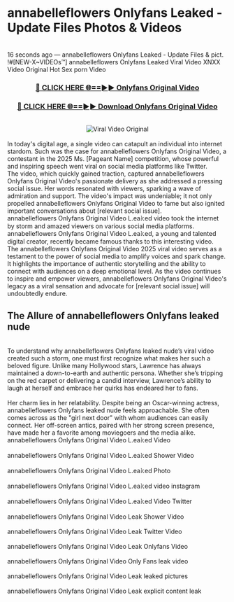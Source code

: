# annabelleflowers Onlyfans Leaked - Update Files Photos & Videos 
<br>
16 seconds ago — annabelleflowers Onlyfans Leaked - Update Files & pict. !#[NEW-X~VIDEOs™] annabelleflowers Onlyfans Leaked Viral Video XNXX Video Original Hot Sex porn Video
<br>
<div align="center">
<h3><a href="http://freeplayer.one?title=annabelleflowers&ref=25OR" rel="nofollow">🔴 CLICK HERE 🌐==►► Onlyfans Original Video</a></h3>
<h3><a href="http://freeplayer.one?title=annabelleflowers&ref=25OR" rel="nofollow">🔴 CLICK HERE 🌐==►► Download Onlyfans Original Video</a></h3>
<br>
<a href="http://freeplayer.one?title=annabelleflowers&ref=25OR" rel="nofollow" data-target="animated-image.originalLink"><img src="https://i.ibb.co.com/xMMVF88/686577567.gif" alt="Viral Video Original" style="max-width: 100%; display: inline-block;" data-target="animated-image.originalImage"></a>
</div>
<br>
In today's digital age, a single video can catapult an individual into internet stardom. Such was the case for annabelleflowers Onlyfans Original Video, a contestant in the 2025 Ms. [Pageant Name] competition, whose powerful and inspiring speech went viral on social media platforms like Twitter.
<br>
The video, which quickly gained traction, captured annabelleflowers Onlyfans Original Video's passionate delivery as she addressed a pressing social issue. Her words resonated with viewers, sparking a wave of admiration and support. The video's impact was undeniable; it not only propelled annabelleflowers Onlyfans Original Video to fame but also ignited important conversations about [relevant social issue].
<br>
annabelleflowers Onlyfans Original Video L.ea𝚔ed video took the internet by storm and amazed viewers on various social media platforms. annabelleflowers Onlyfans Original Video L.ea𝚔ed, a young and talented digital creator, recently became famous thanks to this interesting video.
<br>
The annabelleflowers Onlyfans Original Video 2025 viral video serves as a testament to the power of social media to amplify voices and spark change. It highlights the importance of authentic storytelling and the ability to connect with audiences on a deep emotional level. As the video continues to inspire and empower viewers, annabelleflowers Onlyfans Original Video's legacy as a viral sensation and advocate for [relevant social issue] will undoubtedly endure.
<br>
<h2>The Allure of annabelleflowers Onlyfans leaked nude</h2>
<br>
To understand why annabelleflowers Onlyfans leaked nude’s viral video created such a storm, one must first recognize what makes her such a beloved figure. Unlike many Hollywood stars, Lawrence has always maintained a down-to-earth and authentic persona. Whether she’s tripping on the red carpet or delivering a candid interview, Lawrence’s ability to laugh at herself and embrace her quirks has endeared her to fans.
<br><br>
Her charm lies in her relatability. Despite being an Oscar-winning actress, annabelleflowers Onlyfans leaked nude feels approachable. She often comes across as the "girl next door" with whom audiences can easily connect. Her off-screen antics, paired with her strong screen presence, have made her a favorite among moviegoers and the media alike.
<br>
annabelleflowers Onlyfans Original Video L.ea𝚔ed Video
<br><br>
annabelleflowers Onlyfans Original Video L.ea𝚔ed Shower Video
<br><br>
annabelleflowers Onlyfans Original Video L.ea𝚔ed Photo
<br><br>
annabelleflowers Onlyfans Original Video L.ea𝚔ed video instagram
<br><br>
annabelleflowers Onlyfans Original Video L.ea𝚔ed Video Twitter
<br><br>
annabelleflowers Onlyfans Original Video Leak Shower Video
<br><br>
annabelleflowers Onlyfans Original Video Leak Twitter Video
<br><br>
annabelleflowers Onlyfans Original Video Leak Onlyfans Video
<br><br>
annabelleflowers Onlyfans Original Video Only Fans leak video
<br><br>
annabelleflowers Onlyfans Original Video Leak leaked pictures
<br><br>
annabelleflowers Onlyfans Original Video Leak explicit content leak